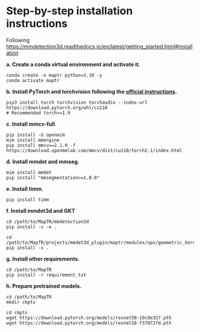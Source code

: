 # Step-by-step installation instructions

Following https://mmdetection3d.readthedocs.io/en/latest/getting_started.html#installation



**a. Create a conda virtual environment and activate it.**
```shell
conda create -n maptr python=3.10 -y
conda activate maptr
```

**b. Install PyTorch and torchvision following the [official instructions](https://pytorch.org/).**
```shell
pip3 install torch torchvision torchaudio --index-url https://download.pytorch.org/whl/cu118
# Recommended torch>=1.9
```

**c. Install mmcv-full.**
```shell
pip install -U openmim
mim install mmengine
pip install mmcv==2.1.0 -f https://download.openmmlab.com/mmcv/dist/cu118/torch2.1/index.html
```

**d. Install mmdet and mmseg.**
```shell
mim install mmdet
pip install "mmsegmentation>=1.0.0"
```

**e. Install timm.**
```shell
pip install timm
```

**f. Install mmdet3d and GKT**
```shell
cd /path/to/MapTR/mmdetection3d
pip install -v -e .

cd /path/to/MapTR/projects/mmdet3d_plugin/maptr/modules/ops/geometric_kernel_attn
pip install -v .

```

**g. Install other requirements.**
```shell
cd /path/to/MapTR
pip install -r requirement.txt
```

**h. Prepare pretrained models.**
```shell
cd /path/to/MapTR
mkdir ckpts

cd ckpts 
wget https://download.pytorch.org/models/resnet50-19c8e357.pth
wget https://download.pytorch.org/models/resnet18-f37072fd.pth
```

